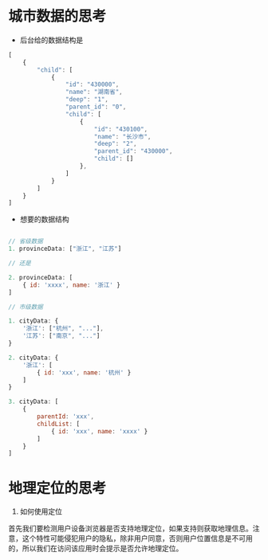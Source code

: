 # 城市数据的思考

- 后台给的数据结构是

```js
[
    {
        "child": [
            { 
                "id": "430000",
                "name": "湖南省",
                "deep": "1",
                "parent_id": "0",
                "child": [
                    {
                        "id": "430100",
                        "name": "长沙市",
                        "deep": "2",
                        "parent_id": "430000",
                        "child": []
                    },
                ] 
            }
        ]
    }
]
```

- 想要的数据结构

```js

// 省级数据
1. provinceData: ["浙江", "江苏"]

// 还是

2. provinceData: [
    { id: 'xxxx', name: '浙江' }
]

// 市级数据

1. cityData: {
    '浙江': ["杭州", "..."],
    '江苏': ["南京", "..."]
}

2. cityData: {
    '浙江': [
        { id: 'xxx', name: '杭州' }
    ]
}

3. cityData: [
    { 
        parentId: 'xxx', 
        childList: [
            { id: 'xxx', name: 'xxxx' }
        ] 
    }
]
```

# 地理定位的思考

1. 如何使用定位

首先我们要检测用户设备浏览器是否支持地理定位，如果支持则获取地理信息。注意，这个特性可能侵犯用户的隐私，除非用户同意，否则用户位置信息是不可用的，所以我们在访问该应用时会提示是否允许地理定位。
